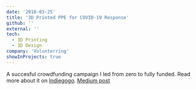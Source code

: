 ```yaml
---
date: '2018-03-25'
title: '3D Printed PPE for COVID-19 Response'
github: ''
external: ''
tech:
  - 3D Printing
  - 3D Design
company: 'Volunterring'
showInProjects: true
---
```


A succesful crowdfunding campaign I led from zero to fully funded. Read more about it on [Indiegogo](https://www.indiegogo.com/projects/edge-swim-tracker-made-by-swimmers-for-swimmers#/). [Medium post](https://ryanrosenbaum.dev/crowdfunding-phlex)
